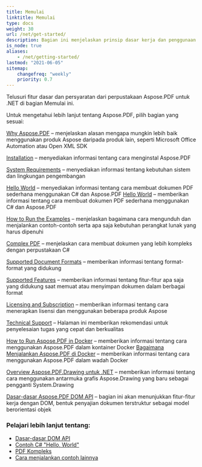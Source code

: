 ```yaml
---
title: Memulai
linktitle: Memulai
type: docs
weight: 30
url: /net/get-started/
description: Bagian ini menjelaskan prinsip dasar kerja dan penggunaan DOM API. Juga menunjukkan contoh sederhana dan kompleks untuk membuat dokumen PDF.
is_node: true
aliases:
    - /net/getting-started/
lastmod: "2021-06-05"
sitemap:
    changefreq: "weekly"
    priority: 0.7
---
```


Telusuri fitur dasar dan persyaratan dari perpustakaan Aspose.PDF untuk .NET di bagian Memulai ini.

Untuk mengetahui lebih lanjut tentang Aspose.PDF, pilih bagian yang sesuai:

[Why Aspose.PDF](/pdf/net/why-aspose-pdf/) – menjelaskan alasan mengapa mungkin lebih baik menggunakan produk Aspose daripada produk lain, seperti Microsoft Office Automation atau Open XML SDK

[Installation](/pdf/net/installation/) – menyediakan informasi tentang cara menginstal Aspose.PDF

[System Requirements](/pdf/net/system-requirements/) – menyediakan informasi tentang kebutuhan sistem dan lingkungan pengembangan

[Hello World](/pdf/net/hello-world-example/) – menyediakan informasi tentang cara membuat dokumen PDF sederhana menggunakan C# dan Aspose.PDF
[Hello World](/pdf/net/hello-world-example/) – memberikan informasi tentang cara membuat dokumen PDF sederhana menggunakan C# dan Aspose.PDF

[How to Run the Examples](/pdf/net/how-to-run-other-examples/) – menjelaskan bagaimana cara mengunduh dan menjalankan contoh-contoh serta apa saja kebutuhan perangkat lunak yang harus dipenuhi

[Complex PDF](/pdf/net/complex-pdf-example/) – menjelaskan cara membuat dokumen yang lebih kompleks dengan perpustakaan C#

[Supported Document Formats](/pdf/net/supported-file-formats/) – memberikan informasi tentang format-format yang didukung

[Supported Features](/pdf/net/key-features/) – memberikan informasi tentang fitur-fitur apa saja yang didukung saat memuat atau menyimpan dokumen dalam berbagai format

[Licensing and Subscription](/pdf/net/licensing/) – memberikan informasi tentang cara menerapkan lisensi dan menggunakan beberapa produk Aspose

[Technical Support](/pdf/net/technical-support/) – Halaman ini memberikan rekomendasi untuk penyelesaian tugas yang cepat dan berkualitas

[How to Run Aspose.PDF in Docker](/pdf/net/docker/) – memberikan informasi tentang cara menggunakan Aspose.PDF dalam kontainer Docker
[Bagaimana Menjalankan Aspose.PDF di Docker](/pdf/net/docker/) – memberikan informasi tentang cara menggunakan Aspose.PDF dalam wadah Docker

[Overview Aspose.PDF.Drawing untuk .NET](/pdf/net/drawing/) – memberikan informasi tentang cara menggunakan antarmuka grafis Aspose.Drawing yang baru sebagai pengganti System.Drawing

[Dasar-dasar Aspose.PDF DOM API](/pdf/net/basics-of-dom-api/) – bagian ini akan menunjukkan fitur-fitur kerja dengan DOM, bentuk penyajian dokumen terstruktur sebagai model berorientasi objek

### Pelajari lebih lanjut tentang:

- [Dasar-dasar DOM API](/pdf/net/basics-of-dom-api/)
- [Contoh C# "Hello, World"](/pdf/net/hello-world-example/)
- [PDF Kompleks](/pdf/net/complex-pdf-example/)
- [Cara menjalankan contoh lainnya](/pdf/net/how-to-run-other-examples/)
